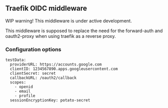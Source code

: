 ## Traefik OIDC middleware

WIP warning!
This middleware is under active development.

This middleware is supposed to replace the need for the forward-auth and oauth2-proxy when using traefik as a reverse proxy.

### Configuration options

```
testData:
  providerURL: https://accounts.google.com
  clientID: 1234567890.apps.googleusercontent.com
  clientSecret: secret
  callbackURL: /oauth2/callback
  scopes:
    - openid
    - email
    - profile
  sessionEncryptionKey: potato-secret
```
